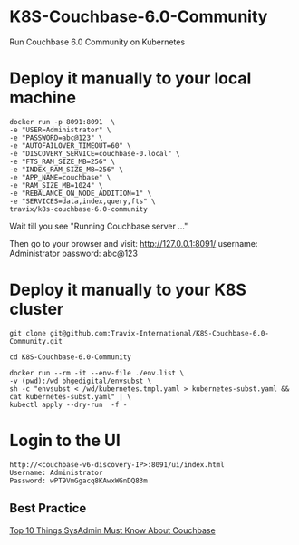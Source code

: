# K8S-Couchbase-6.0-Community
Run Couchbase 6.0 Community on Kubernetes

# Deploy it manually to your local machine

    docker run -p 8091:8091  \
    -e "USER=Administrator" \
    -e "PASSWORD=abc@123" \
    -e "AUTOFAILOVER_TIMEOUT=60" \
    -e "DISCOVERY_SERVICE=couchbase-0.local" \
    -e "FTS_RAM_SIZE_MB=256" \
    -e "INDEX_RAM_SIZE_MB=256" \
    -e "APP_NAME=couchbase" \
    -e "RAM_SIZE_MB=1024" \
    -e "REBALANCE_ON_NODE_ADDITION=1" \
    -e "SERVICES=data,index,query,fts" \
    travix/k8s-couchbase-6.0-community

Wait till you see "Running Couchbase server ..."

Then go to your browser and visit: http://127.0.0.1:8091/
    username: Administrator
    password: abc@123
# Deploy it manually to your K8S cluster
 
    git clone git@github.com:Travix-International/K8S-Couchbase-6.0-Community.git

    cd K8S-Couchbase-6.0-Community

    docker run --rm -it --env-file ./env.list \
    -v (pwd):/wd bhgedigital/envsubst \
    sh -c "envsubst < /wd/kubernetes.tmpl.yaml > kubernetes-subst.yaml && cat kubernetes-subst.yaml" | \
    kubectl apply --dry-run  -f -
# Login to the UI

    http://<couchbase-v6-discovery-IP>:8091/ui/index.html
    Username: Administrator
    Password: wPT9VmGgacq8KAwxWGnDQ83m

## Best Practice
[Top 10 Things SysAdmin Must Know About Couchbase](https://blog.couchbase.com/top-10-things-ops-sys-admin-must-know-about-couchbase/)
